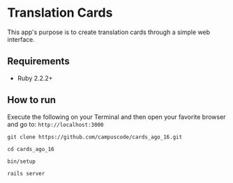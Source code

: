 # Translation Cards

This app's purpose is to create translation cards through a simple web
interface.

## Requirements

* Ruby 2.2.2+

## How to run

Execute the following on your Terminal and then open your favorite browser and
go to: `http://localhost:3000`

```shell
git clone https://github.com/campuscode/cards_ago_16.git

cd cards_ago_16

bin/setup

rails server
```

